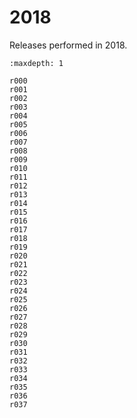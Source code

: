 # 2018

Releases performed in 2018.

```{toctree}
:maxdepth: 1

r000
r001
r002
r003
r004
r005
r006
r007
r008
r009
r010
r011
r012
r013
r014
r015
r016
r017
r018
r019
r020
r021
r022
r023
r024
r025
r026
r027
r028
r029
r030
r031
r032
r033
r034
r035
r036
r037
```
